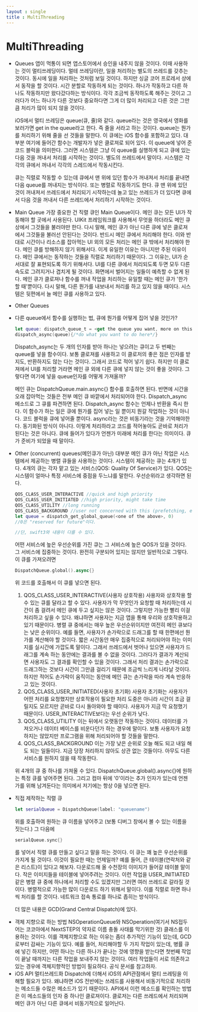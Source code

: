 ```yaml
---
layout : single
title : MultiThreading
---
```

# MultiThreading 

- Queues
   앱이 먹통이 되면 앱스토어에서 승인을 내주지 않을 것이다. 이때 사용하는 것이 멀티쓰레딩이다. 멀테 쓰레딩이란, 일을 처리하는 별도의 쓰레드를 갖추는 것이다. 동시에 일을 처리하는 것처럼 보일 것이다. 하지만 싱글 코어 프로레서 상에서 동작을 할 것이다. 시간 분할로 작동하게 되는 것이다. 하나가 작동하고 다른 하나도 작동하지만 왔다갔다하는 방식이다. 각각 조금씩 동작하도록 해주는 것이고 그러다가 어느 하나가 다른 것보다 중요하다면 그게 더 많이 처리되고 다른 것은 그만큼 처리가 많이 되지 않을 것이다. 

  iOS에서 멀티 쓰레딩은 queue(큐, 줄)와 같다. queue라는 것은 영국에서 영화를 보러가면 get in the queue라고 한다. 즉 줄을 서라고 하는 것이다. queue는 뭔가를 처리하기 위해 줄을 선 것들을 말한다. 이 큐에는 iOS 함수를 포함하고 있다. 대부분 여기에 들어간 함수는 개발자가 넣은 클로져로 되어 있다. 이 queue에 넣어 준 코드 블럭을 의미한다. 그러면 시스템은 그냥 이 queue를 실행하게 되고 큐에 있는 다음 것을 꺼내서 처리를 시작하는 것이다. 별도의 쓰레드에서 말이다. 시스템은 각각의 큐에서 꺼내서 각각의 스레드에서 작동시킨다. 

  큐는 직렬로 작동할 수 있는데 큐에서 맨 위에 있던 함수가 꺼내져서 처리를 끝내면 다음 queue를 꺼내지는 방식이다. 
  또는 병렬로 작동하기도 한다. 큐 맨 위에 있던 것이 꺼내져서 쓰레드에서 처리되기 시작하는데 놀고 있는 쓰레드가 더 있다면 큐에서 다음 것을 꺼내서 다른 쓰레드에서 처리하기 시작하는 것이다. 

- Main Queue
  가장 중요한 건 직렬 큐인 Main Queue이다. 메인 큐는 모든 UI가 작동해야 할 곳에서 사용된다. UIKit 프레임워크를 사용해서 무엇을 하더라도 메인 큐 상에서 그것들을 불러야만 한다. 다시 말해, 메인 큐가 아닌 다른 큐에 넣은 클로져에서 그것들을 불러선 안된다는 것이다. 반드시 메인 큐에서 처리해야 한다. 
  이와 반대로 시간이나 리소스를 잡아먹는 UI 외의 모든 처리는 메인 큐 밖에서 처리해야 한다. 메인 큐를 방해하지 않기 위해서다. 이게 유일한 이유는 아니지만 주된 이유이다. 메인 큐에서는 동작하는 것들을 직렬로 처리하기 때문이다. 그 이유는, UI가 순서대로 잘 표현되도록 하기 위해서다. UI를 다른 큐에서 처리되도록 두면 모두 다른 속도로 그려지거나 겹치게 될 것이다. 화면에서 벌어지는 일들이 예측할 수 없게 된다. 
  메인 큐가 클로져나 함수를 꺼내 작업을 처리하는 유일할 때는 메인 큐가 '한가할 때'뿐이다. 다시 말해, 다른 뭔가를 내보내서 처리를 하고 있지 않을 때이다. 시스템은 뒷편에서 늘 메인 큐를 사용하고 있다. 

- Other Queues

- 다른 queue에서 함수를 실행하는 법, 큐에 뭔가를 어떻게 집어 넣을 것인가?

  ```swift
  let queue: dispatch_queue_t = <get the queue you want, more on this in a moment>
  dispatch_async(queue){/*do what you want to do here*/}
  ```

  Dispatch_async는 두 개의 인자를 받아 하나는 넣으려는 큐이고 두 번째는 queue를 넣을 함수이다. 보통 클로져를 사용하고 이 클로저의 좋은 점은 인자를 받지도, 반환하지도 않는 다는 것이다. 그래서 코드로 적어 넣기 쉽다. 하지만 이 클로져에서 UI를 처리할 거라면 메인 큐 외에 다른 큐에 넣지 않는 것이 좋을 것이다. 그렇다면 여기에 넣을 queue인자를 어떻게 가져올까? 

  메인 큐는 DispatchQueue.main.async{} 함수를 호출하면 된다. 반면에 시간을 오래 잡아먹는 것들은 전부 메인 큐 바깥에서 처리되어야 한다. Dispatch_async 메소드로 그 큐를 파견하면 된다. Dispatch_async 함수는 언제나 반환을 즉시 한다. 이 함수가 하는 일은 큐에 뭔가를 집어 넣는 일 뿐이지 뭔갈 작업하는 것이 아니다. 코드 블럭을 큐에 넣어줄 뿐이다. async라는 것은 비동기라는 것을 기억해야한다. 동기화된 방식이 아니다. 이렇게 처리하라고 코드를 적어놓아도 곧바로 처리가 된다는 것은 아니다. 큐에 들어가 있다가 언젠가 미래에 처리를 한다는 의미이다. 큐가 준비가 되었을 때 말이다. 

- Other (concurrent) queues(메인큐가 아닌)
  대부분 메인 큐가 아닌 작업은 시스템에서 제공하는 병렬 큐들을 사용하는 것이다. 시스템이 제공하는 큐는 4개가 있다. 4개의 큐는 각자 맡고 있는 서비스(QOS: Quality Of Service)가 있다. QOS는 시스템이 얼마나 특정 서비스에 중점을 두느냐를 말한다. 우선순위라고 생각하면 된다. 

  ``` swift
  QOS_CLASS_USER_INTERACTIVE //quick and high priority
  QOS_CLASS_USER_INITIATED //high priority, might take time
  QOS_CLASS_UTILITY //long running
  QOS_CLASS_BACKGROUND //user not concerned with this (prefetching, etc.)
  let queue = dispatch_get_global_queue(<one of the above>, 0)
  //0은 "reserved for future"이다.
  
  //단, swift3와 내용이 다를 수 있다.
  ```

  어떤 서비스에 높은 우선순위를 가진 큐는 그 서비스에 높은 QOS가 있을 것이다. 그 서비스에 집중하는 것이다. 완전히 구분되어 있지는 않지만 일반적으로 그렇다. 
  이 큐를 가져오려면 

  ```swift
  DispatchQueue.global().async{}
  ```

  위 코드를 호출해서 이 큐를 넣으면 된다.

  1. QOS_CLASS_USER_INTERACTIVE(사용자 상호작용)
      사용자와 상호작용 할 수 있는 큐를 달라고 할 수 있다. 사용자가 막 무엇인가 요청할 때 처리하는데 시간이 좀 걸려서 메인 큐에 두고 싶지는 않은 것이다. 그렇지만 가능한 빨리 이걸 처리하고 싶을 수 있다. 왜냐하면 사용자는 지금 앱을 통해 우리와 상호작용하고 있기 때문이다. 병렬 큐 중에서는 매우 높은 우선순위이지만 여전히 메인 큐보다는 낮은 순위이다. 예를 들면, 사용자가 손가락으로 드래그를 할 때 한편에선 뭔가를 계산해야 할 것이다. 짧은 시간동안 매우 집중적으로 처리되어야 하는 이미지를 실시간에 가깝도록 말이다. 그래서 쓰레드에서 벗어나 있으면 사용자가 드래그를 계속 하는 동안에는 결과를 볼 수 없을 것이다. 그러다가 결과가 계산되면 사용자도 그 결과를 확인할 수 있을 것이다. 그래서 처리 결과는 손가락으로 드래그하는 것보다 시간이 그만큼 걸리기 때문에 조금씩 느리게 나타날 것이다. 하지만 적어도 손가락이 움직이는 동안에 메인 큐는 손가락을 따라 계속 반응하고 있는 것이다. 
  2. QOS_CLASS_USER_INITIATED(사용자 초기화)
     사용자 초기화는 사용자가 어떤 처리를 요청했지만 상호작용이 필요한 처리 도중은 아니라 시간이 조금 걸릴지도 모르지만 곧바로 다시 돌아와야 할 때이다. 사용자가 지금 막 요청했기 때문이다. USER_INTERACTIVE보다는 우선 순위가 낮다. 
  3. QOS_CLASS_UTILITY
     이는 뒤에서 오랫동안 작동하는 것이다. 데이터를 가져오거나 데이터 베이스를 비운다던가 하는 경우에 말이다. 보통 사용자가 요청하지는 않았지만 프로그램을 위해 처리되어야 할 것들을 말한다. 
  4. QOS_CLASS_BACKGROUND
     이는 가장 낮은 순위로 오늘 해도 되고 내일 해도 되는 일들이다. 지금 당장 처리하지 않아도 상관 없는 것들이다. 아무도 다른 서비스를 원하지 않을 때 작동한다. 

  위 4개의 큐 중 하나를 가져올 수 있다. DispatchQueue.global().async{}에 원하는 특정 큐를 넣어주면 된다. 그리고 컴마 뒤에 '0'이라는 추가 인자가 있는데 언젠가를 위해 남겨둔다는 의미에서 저기에는 항상 0을 넣으면 된다. 

- 직접 제작하는 직렬 큐

  ```swift
  let serialQueue = DispatchQueue(label: "queuename")
  ```

  위를 호출하여 원하는 큐 이름을 넣어주고 (보통 디버그 창에서 볼 수 있는 이름을 짓는다.) 그 다음에 

  ```swift
  serialQueue.sync{}
  ```

  를 넣어서 직렬 큐를 만들고 싶다고 말을 하는 것이다. 이 큐는 꽤 높은 우선순위를 가지게 될 것이다. 이것이 필요한 때는 언제일까? 예를 들어, 큰 테이블(연락처와 같은 리스트)이 있다고 해보자. 다운로드해 올 수천장의 이미지가 들어갈 테이블 말이다. 작은 이미지들을 테이블에 넣어주려는 것이다. 이런 작업을 USER_INITIATED 같은 병렬 큐 중에 하나에서 처리할 수도 있겠지만 그러면 여러 쓰레드로 갈라질 것이다. 병렬적으로 가능한 많이 다운로드 하기 위해서 말이다. 이를 직렬로 하면 하나씩 처리를 할 것이다. 네트워크 접속 통로를 하나로 좁히는 방식이다. 

  더 많은 내용은 GCD(Grand Central Dispatch)에 있다.  

* 객체 지향으로 하는 방법
  NSOperationQueue와 NSOperation(여기서 NS접두어는 코코아에서 NextSTEP의 약자로 이름 충돌 사태를 막기위한 것) 클래스를 이용하는 것이다. 이를 객체지향으로 하는 이유는 좀더 추가적인 기능이 있는데, GCD로부터 감싸는 기능이 있다. 예를 들어, 처리해야할 두 가지 작업이 있는데, 병률 큐에 넣긴 하지만, 어떤 하나는 다른 하나가 끝나는 것에 영향을 받는다면  첫번째 작업이 끝날 때까지는 다른 작업을 보내주지 않는 것이다. 여러 작업들이 서로 의존하고 있는 경우에 객체지향적인 방법이 필요하다. 공식 문서를 참고하자.
* iOS API 멀티쓰레드화
  Dispatch에 더해서 iOS의 API관점에서 멀티 쓰레팅을 이해할 필요가 있다. 왜냐하면 iOS 전반에는 쓰레드를 사용해서 비동기적으로 처리하는 메소드들 수많은 메소드가 있기 때문이다. API에서 이런 메소드를 확인하는 방법은 이 메소드들의 인자 중 하나인 클로져이다. 클로저는 다른 쓰레드에서 처리되며 메인 큐가 아닌 다른 큐에서 비동기적으로 일어난다. 

